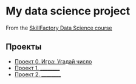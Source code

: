 # My data science project
From the [SkillFactory Data Science course](https://skillfactory.ru/data-scientist)

## Проекты

* [Проект 0. Игра: Угадай число](https://github.com/vktrlvr/sf_data_science/tree/main/project_0)
* [Проект 1. ________](____)
* [Проект 2. ________](____)